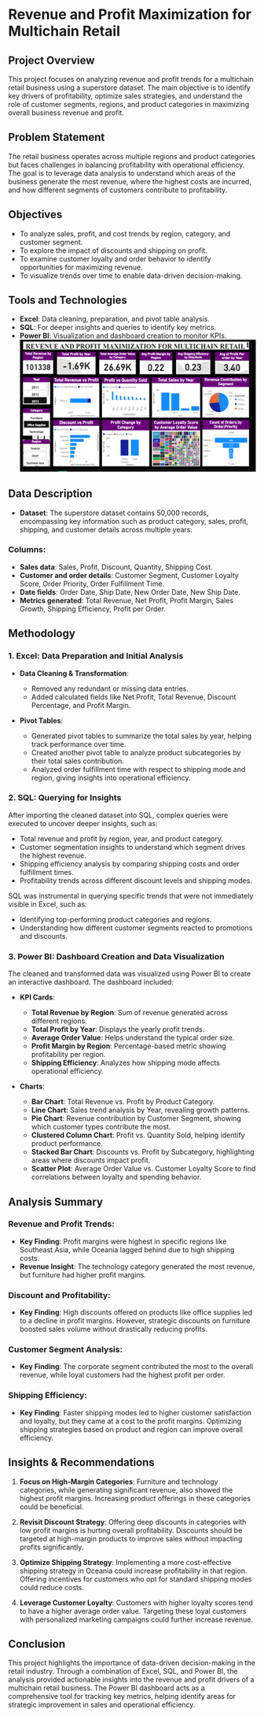 # **Revenue and Profit Maximization for Multichain Retail**

## **Project Overview**
This project focuses on analyzing revenue and profit trends for a multichain retail business using a superstore dataset. The main objective is to identify key drivers of profitability, optimize sales strategies, and understand the role of customer segments, regions, and product categories in maximizing overall business revenue and profit.

## **Problem Statement**
The retail business operates across multiple regions and product categories but faces challenges in balancing profitability with operational efficiency. The goal is to leverage data analysis to understand which areas of the business generate the most revenue, where the highest costs are incurred, and how different segments of customers contribute to profitability.

## **Objectives**
- To analyze sales, profit, and cost trends by region, category, and customer segment.
- To explore the impact of discounts and shipping on profit.
- To examine customer loyalty and order behavior to identify opportunities for maximizing revenue.
- To visualize trends over time to enable data-driven decision-making.

## **Tools and Technologies**
- **Excel**: Data cleaning, preparation, and pivot table analysis.
- **SQL**: For deeper insights and queries to identify key metrics.
- **Power BI**: Visualization and dashboard creation to monitor KPIs.![Dashboard]( https://github.com/ShreyanshiJaiswal/Revenue-and-Profit-Maximization/blob/main/Revenue%20and%20profit%20max.%20dashboard.png)



## **Data Description**
- **Dataset**: The superstore dataset contains 50,000 records, encompassing key information such as product category, sales, profit, shipping, and customer details across multiple years.
  
### **Columns**:
- **Sales data**: Sales, Profit, Discount, Quantity, Shipping Cost.
- **Customer and order details**: Customer Segment, Customer Loyalty Score, Order Priority, Order Fulfillment Time.
- **Date fields**: Order Date, Ship Date, New Order Date, New Ship Date.
- **Metrics generated**: Total Revenue, Net Profit, Profit Margin, Sales Growth, Shipping Efficiency, Profit per Order.

## **Methodology**

### **1. Excel: Data Preparation and Initial Analysis**
- **Data Cleaning & Transformation**:
  - Removed any redundant or missing data entries.
  - Added calculated fields like Net Profit, Total Revenue, Discount Percentage, and Profit Margin.
  
- **Pivot Tables**:
  - Generated pivot tables to summarize the total sales by year, helping track performance over time.
  - Created another pivot table to analyze product subcategories by their total sales contribution.
  - Analyzed order fulfillment time with respect to shipping mode and region, giving insights into operational efficiency.

### **2. SQL: Querying for Insights**
After importing the cleaned dataset into SQL, complex queries were executed to uncover deeper insights, such as:
  
- Total revenue and profit by region, year, and product category.
- Customer segmentation insights to understand which segment drives the highest revenue.
- Shipping efficiency analysis by comparing shipping costs and order fulfillment times.
- Profitability trends across different discount levels and shipping modes.

SQL was instrumental in querying specific trends that were not immediately visible in Excel, such as:
  
- Identifying top-performing product categories and regions.
- Understanding how different customer segments reacted to promotions and discounts.

### **3. Power BI: Dashboard Creation and Data Visualization**
The cleaned and transformed data was visualized using Power BI to create an interactive dashboard. The dashboard included:

- **KPI Cards**:
  - **Total Revenue by Region**: Sum of revenue generated across different regions.
  - **Total Profit by Year**: Displays the yearly profit trends.
  - **Average Order Value**: Helps understand the typical order size.
  - **Profit Margin by Region**: Percentage-based metric showing profitability per region.
  - **Shipping Efficiency**: Analyzes how shipping mode affects operational efficiency.
  
- **Charts**:
  - **Bar Chart**: Total Revenue vs. Profit by Product Category.
  - **Line Chart**: Sales trend analysis by Year, revealing growth patterns.
  - **Pie Chart**: Revenue contribution by Customer Segment, showing which customer types contribute the most.
  - **Clustered Column Chart**: Profit vs. Quantity Sold, helping identify product performance.
  - **Stacked Bar Chart**: Discounts vs. Profit by Subcategory, highlighting areas where discounts impact profit.
  - **Scatter Plot**: Average Order Value vs. Customer Loyalty Score to find correlations between loyalty and spending behavior.

## **Analysis Summary**

### **Revenue and Profit Trends**:
- **Key Finding**: Profit margins were highest in specific regions like Southeast Asia, while Oceania lagged behind due to high shipping costs.
- **Revenue Insight**: The technology category generated the most revenue, but furniture had higher profit margins.

### **Discount and Profitability**:
- **Key Finding**: High discounts offered on products like office supplies led to a decline in profit margins. However, strategic discounts on furniture boosted sales volume without drastically reducing profits.

### **Customer Segment Analysis**:
- **Key Finding**: The corporate segment contributed the most to the overall revenue, while loyal customers had the highest profit per order.

### **Shipping Efficiency**:
- **Key Finding**: Faster shipping modes led to higher customer satisfaction and loyalty, but they came at a cost to the profit margins. Optimizing shipping strategies based on product and region can improve overall efficiency.

## **Insights & Recommendations**
1. **Focus on High-Margin Categories**: Furniture and technology categories, while generating significant revenue, also showed the highest profit margins. Increasing product offerings in these categories could be beneficial.
  
2. **Revisit Discount Strategy**: Offering deep discounts in categories with low profit margins is hurting overall profitability. Discounts should be targeted at high-margin products to improve sales without impacting profits significantly.

3. **Optimize Shipping Strategy**: Implementing a more cost-effective shipping strategy in Oceania could increase profitability in that region. Offering incentives for customers who opt for standard shipping modes could reduce costs.

4. **Leverage Customer Loyalty**: Customers with higher loyalty scores tend to have a higher average order value. Targeting these loyal customers with personalized marketing campaigns could further increase revenue.

## **Conclusion**
This project highlights the importance of data-driven decision-making in the retail industry. Through a combination of Excel, SQL, and Power BI, the analysis provided actionable insights into the revenue and profit drivers of a multichain retail business. The Power BI dashboard acts as a comprehensive tool for tracking key metrics, helping identify areas for strategic improvement in sales and operational efficiency.
